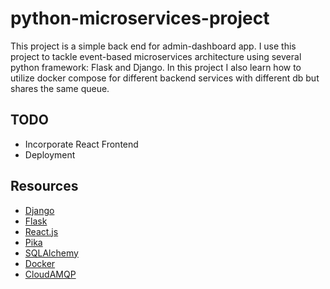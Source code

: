 # python-microservices-project
This project is a simple back end for admin-dashboard app. I use this project to tackle event-based microservices architecture using several python framework: Flask and Django.
In this project I also learn how to utilize docker compose for different backend services with different db but shares the same queue.

## TODO
- Incorporate React Frontend
- Deployment

## Resources
- [Django](https://www.djangoproject.com/)
- [Flask](https://flask.palletsprojects.com/)
- [React.js](https://reactjs.org/)
- [Pika](https://pika.readthedocs.io/)
- [SQLAlchemy](https://www.sqlalchemy.org/)
- [Docker](https://www.docker.com/)
- [CloudAMQP](https://www.cloudamqp.com/)
